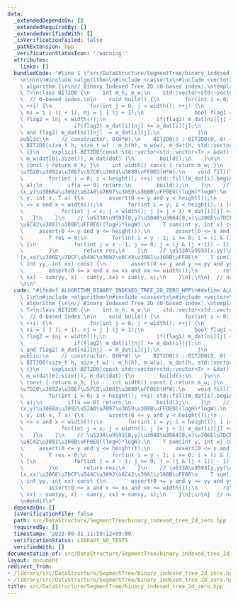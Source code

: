 ```yaml
---
data:
  _extendedDependsOn: []
  _extendedRequiredBy: []
  _extendedVerifiedWith: []
  _isVerificationFailed: false
  _pathExtension: hpp
  _verificationStatusIcon: ':warning:'
  attributes:
    links: []
  bundledCode: "#line 1 \"src/DataStructure/SegmentTree/binary_indexed_tree_2d_zero.hpp\"\
    \n\n\n\n#include <algorithm>\n#include <cassert>\n#include <vector>\n\nnamespace\
    \ algorithm {\n\n// Binary Indexed Tree 2D (0-based index).\ntemplate <typename\
    \ T>\nclass BIT2D0 {\n    int m_h, m_w;\n    std::vector<std::vector<T> > m_dat;\
    \  // 0-based index.\n\n    void build() {\n        for(int i = 0; i < height();\
    \ ++i) {\n            for(int j = 0; j < width(); ++j) {\n                int\
    \ ni = i | (i + 1), nj = j | (j + 1);\n                bool flag1 = (ni < height()),\
    \ flag2 = (nj < width());\n                if(flag1) m_dat[ni][j] += m_dat[i][j];\n\
    \                if(flag2) m_dat[i][nj] += m_dat[i][j];\n                if(flag1\
    \ and flag2) m_dat[ni][nj] -= m_dat[i][j];\n            }\n        }\n    }\n\n\
    public:\n    // constructor. O(H*W).\n    BIT2D0() : BIT2D0(0, 0) {}\n    explicit\
    \ BIT2D0(size_t h, size_t w) : m_h(h), m_w(w), m_dat(h, std::vector<T>(w, 0))\
    \ {}\n    explicit BIT2D0(const std::vector<std::vector<T> > &dat) : m_h(dat.size()),\
    \ m_w(dat[0].size()), m_dat(dat) {\n        build();\n    }\n\n    int height()\
    \ const { return m_h; }\n    int width() const { return m_w; }\n    // \u5168\u8981\
    \u7D20\u3092a\u3067\u57CB\u3081\u308B\uFF0EO(H*W).\n    void fill(T a = 0) {\n\
    \        for(int i = 0; i < height(); ++i) std::fill(m_dat[i].begin(), m_dat[i].end(),\
    \ a);\n        if(a == 0) return;\n        build();\n    }\n    // \u5EA7\u6A19\
    (x,y)\u306Ba\u3092\u52A0\u7B97\u3059\u308B\uFF0EO((logH)*logW).\n    void add(int\
    \ y, int x, T a) {\n        assert(0 <= y and y < height());\n        assert(0\
    \ <= x and x < width());\n        for(int i = y; i < height(); i |= i + 1) {\n\
    \            for(int j = x; j < width(); j |= j + 1) m_dat[i][j] += a;\n     \
    \   }\n    }\n    // \u533A\u9593[0,y)\u304B\u3064[0,x)\u306E\u7DCF\u548C\u3092\
    \u6C42\u3081\u308B\uFF0EO((logH)*logW).\n    T sum(int y, int x) const {\n   \
    \     assert(0 <= y and y <= height());\n        assert(0 <= x and x <= width());\n\
    \        T res = 0;\n        for(int i = y - 1; i >= 0; i = (i & (i + 1)) - 1)\
    \ {\n            for(int j = x - 1; j >= 0; j = (j & (j + 1)) - 1) res += m_dat[i][j];\n\
    \        }\n        return res;\n    }\n    // \u533A\u9593[y,yy)\u304B\u3064\
    [x,xx)\u306E\u7DCF\u548C\u3092\u6C42\u3081\u308B\uFF0E\n    T sum(int y, int x,\
    \ int yy, int xx) const {\n        assert(0 <= y and y <= yy and yy <= height());\n\
    \        assert(0 <= x and x <= xx and xx <= width());\n        return sum(yy,\
    \ xx) - sum(yy, x) - sum(y, xx) + sum(y, x);\n    }\n};\n\n}  // namespace algorithm\n\
    \n\n"
  code: "#ifndef ALGORITHM_BINARY_INDEXED_TREE_2D_ZERO_HPP\n#define ALGORITHM_BINARY_INDEXED_TREE_2D_ZERO_HPP\
    \ 1\n\n#include <algorithm>\n#include <cassert>\n#include <vector>\n\nnamespace\
    \ algorithm {\n\n// Binary Indexed Tree 2D (0-based index).\ntemplate <typename\
    \ T>\nclass BIT2D0 {\n    int m_h, m_w;\n    std::vector<std::vector<T> > m_dat;\
    \  // 0-based index.\n\n    void build() {\n        for(int i = 0; i < height();\
    \ ++i) {\n            for(int j = 0; j < width(); ++j) {\n                int\
    \ ni = i | (i + 1), nj = j | (j + 1);\n                bool flag1 = (ni < height()),\
    \ flag2 = (nj < width());\n                if(flag1) m_dat[ni][j] += m_dat[i][j];\n\
    \                if(flag2) m_dat[i][nj] += m_dat[i][j];\n                if(flag1\
    \ and flag2) m_dat[ni][nj] -= m_dat[i][j];\n            }\n        }\n    }\n\n\
    public:\n    // constructor. O(H*W).\n    BIT2D0() : BIT2D0(0, 0) {}\n    explicit\
    \ BIT2D0(size_t h, size_t w) : m_h(h), m_w(w), m_dat(h, std::vector<T>(w, 0))\
    \ {}\n    explicit BIT2D0(const std::vector<std::vector<T> > &dat) : m_h(dat.size()),\
    \ m_w(dat[0].size()), m_dat(dat) {\n        build();\n    }\n\n    int height()\
    \ const { return m_h; }\n    int width() const { return m_w; }\n    // \u5168\u8981\
    \u7D20\u3092a\u3067\u57CB\u3081\u308B\uFF0EO(H*W).\n    void fill(T a = 0) {\n\
    \        for(int i = 0; i < height(); ++i) std::fill(m_dat[i].begin(), m_dat[i].end(),\
    \ a);\n        if(a == 0) return;\n        build();\n    }\n    // \u5EA7\u6A19\
    (x,y)\u306Ba\u3092\u52A0\u7B97\u3059\u308B\uFF0EO((logH)*logW).\n    void add(int\
    \ y, int x, T a) {\n        assert(0 <= y and y < height());\n        assert(0\
    \ <= x and x < width());\n        for(int i = y; i < height(); i |= i + 1) {\n\
    \            for(int j = x; j < width(); j |= j + 1) m_dat[i][j] += a;\n     \
    \   }\n    }\n    // \u533A\u9593[0,y)\u304B\u3064[0,x)\u306E\u7DCF\u548C\u3092\
    \u6C42\u3081\u308B\uFF0EO((logH)*logW).\n    T sum(int y, int x) const {\n   \
    \     assert(0 <= y and y <= height());\n        assert(0 <= x and x <= width());\n\
    \        T res = 0;\n        for(int i = y - 1; i >= 0; i = (i & (i + 1)) - 1)\
    \ {\n            for(int j = x - 1; j >= 0; j = (j & (j + 1)) - 1) res += m_dat[i][j];\n\
    \        }\n        return res;\n    }\n    // \u533A\u9593[y,yy)\u304B\u3064\
    [x,xx)\u306E\u7DCF\u548C\u3092\u6C42\u3081\u308B\uFF0E\n    T sum(int y, int x,\
    \ int yy, int xx) const {\n        assert(0 <= y and y <= yy and yy <= height());\n\
    \        assert(0 <= x and x <= xx and xx <= width());\n        return sum(yy,\
    \ xx) - sum(yy, x) - sum(y, xx) + sum(y, x);\n    }\n};\n\n}  // namespace algorithm\n\
    \n#endif\n"
  dependsOn: []
  isVerificationFile: false
  path: src/DataStructure/SegmentTree/binary_indexed_tree_2d_zero.hpp
  requiredBy: []
  timestamp: '2023-08-31 11:59:12+09:00'
  verificationStatus: LIBRARY_NO_TESTS
  verifiedWith: []
documentation_of: src/DataStructure/SegmentTree/binary_indexed_tree_2d_zero.hpp
layout: document
redirect_from:
- /library/src/DataStructure/SegmentTree/binary_indexed_tree_2d_zero.hpp
- /library/src/DataStructure/SegmentTree/binary_indexed_tree_2d_zero.hpp.html
title: src/DataStructure/SegmentTree/binary_indexed_tree_2d_zero.hpp
---
```

